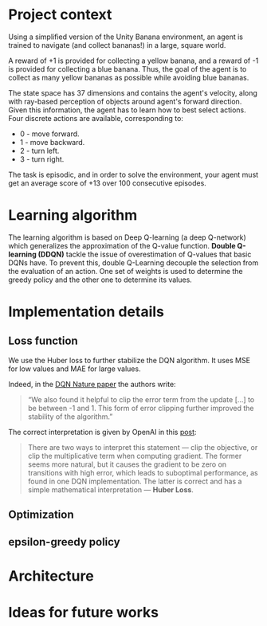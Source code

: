 # Project context

Using a simplified version of the Unity Banana environment, an agent is trained to navigate (and collect bananas!) in a large, square world.

A reward of +1 is provided for collecting a yellow banana, and a reward of -1 is provided for collecting a blue banana. Thus, the goal of the agent is to collect as many yellow bananas as possible while avoiding blue bananas.

The state space has 37 dimensions and contains the agent's velocity, along with ray-based perception of objects around agent's forward direction. Given this information, the agent has to learn how to best select actions. Four discrete actions are available, corresponding to:

- 0 - move forward.
- 1 - move backward.
- 2 - turn left.
- 3 - turn right.

The task is episodic, and in order to solve the environment, your agent must get an average score of +13 over 100 consecutive episodes.

# Learning algorithm
The learning algorithm is based on Deep Q-learning (a deep Q-network) which generalizes the approximation of the Q-value function. __Double Q-learning (DDQN)__ tackle the issue of overestimation of Q-values that basic DQNs have. To prevent this, double Q-Learning decouple the selection from the evaluation of an action.
One set of weights is used to determine the greedy policy and the other one to determine its values.

# Implementation details

## Loss function
We use the Huber loss to further stabilize the DQN algorithm. It uses MSE for low values and MAE for large values.

Indeed, in the [DQN Nature paper](https://storage.googleapis.com/deepmind-media/dqn/DQNNaturePaper.pdf) the authors write:
> “We also found it helpful to clip the error term from the update [...] to be between -1 and 1. This form of error clipping further improved the stability of the algorithm.”

The correct interpretation is given by OpenAI in this [post](https://openai.com/blog/openai-baselines-dqn/):
> There are two ways to interpret this statement — clip the objective, or clip the multiplicative term when computing gradient. The former seems more natural, but it causes the gradient to be zero on transitions with high error, which leads to suboptimal performance, as found in one DQN implementation. The latter is correct and has a simple mathematical interpretation — __Huber Loss__.
## Optimization

## epsilon-greedy policy

# Architecture

# Ideas for future works
